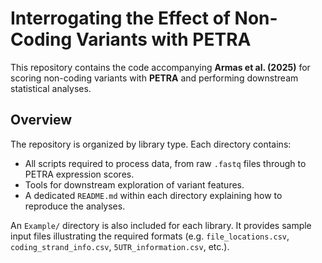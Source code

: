 # Interrogating the Effect of Non-Coding Variants with PETRA

This repository contains the code accompanying **Armas et al. (2025)** for scoring non-coding variants with **PETRA** and performing downstream statistical analyses.  

## Overview
The repository is organized by library type. Each directory contains:
- All scripts required to process data, from raw `.fastq` files through to PETRA expression scores.  
- Tools for downstream exploration of variant features.  
- A dedicated `README.md` within each directory explaining how to reproduce the analyses.  

An `Example/` directory is also included for each library. It provides sample input files illustrating the required formats (e.g. `file_locations.csv`, `coding_strand_info.csv`, `5UTR_information.csv`, etc.).  
 


